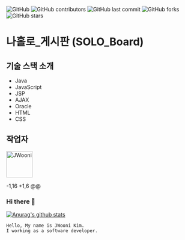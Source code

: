 ![GitHub](https://img.shields.io/github/license/JWooni/practiceBoard)
![GitHub contributors](https://img.shields.io/github/contributors/JWooni/practiceBoard)
![GitHub last commit](https://img.shields.io/github/last-commit/JWooni/practiceBoard)
![GitHub forks](https://img.shields.io/github/forks/JWooni/practiceBoard?style=social)
![GitHub stars](https://img.shields.io/github/stars/JWooni/practiceBoard?style=social)

# 나홀로_게시판 (SOLO_Board)

## 기술 스택 소개
- Java
- JavaScript
- JSP
- AJAX
- Oracle
- HTML
- CSS

## 작업자
<a href="https://github.com/JWooni">
    <img src="https://avatars2.githubusercontent.com/u/45754698?s=460&u=d13cb5f5bb10c17defdc1e1f97d341949cc8af6d&v=4" title="JWooni" width="70" height="70">
</a>

 -1,16 +1,6 @@
### Hi there 👋
[![Anurag's github stats](https://github-readme-stats.vercel.app/api?username=JWooni)](https://github.com/anuraghazra/github-readme-stats)

<!--
**JoungSik/JoungSik** is a ✨ _special_ ✨ repository because its `README.md` (this file) appears on your GitHub profile.
Here are some ideas to get you started:
- 🔭 I’m currently working on ...
- 🌱 I’m currently learning ...
- 👯 I’m looking to collaborate on ...
- 🤔 I’m looking for help with ...
- 💬 Ask me about ...
- 📫 How to reach me: ...
- 😄 Pronouns: ...
- ⚡ Fun fact: ...
-->
```
Hello, My name is JWooni Kim.
I working as a software developer.
```
